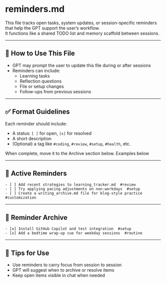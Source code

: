 # reminders.md

This file tracks open tasks, system updates, or session-specific reminders that help the GPT support the user’s workflow.  
It functions like a shared TODO list and memory scaffold between sessions.

---

## 📌 How to Use This File

- GPT may prompt the user to update this file during or after sessions
- Reminders can include:
  - Learning tasks
  - Reflection questions
  - File or setup changes
  - Follow-ups from previous sessions

---

## ✅ Format Guidelines

Each reminder should include:
- A status: `[ ]` for open, `[x]` for resolved
- A short description
- (Optional) a tag like `#coding`, `#review`, `#setup`, `#health`, etc.

When complete, move it to the Archive section below. Examples below

---

## 🔄 Active Reminders

```
- [ ] Add recent strategies to learning_tracker.md  #review
- [ ] Try applying pacing adjustments on non-workdays  #setup
- [ ] Create a writing_archive.md file for blog-style practice  #customization
```

---

## 📁 Reminder Archive

```
- [x] Install GitHub Copilot and test integration  #setup
- [x] Add a bedtime wrap-up cue for weekday sessions  #routine
```

---

## 🧠 Tips for Use

- Use reminders to carry focus from session to session
- GPT will suggest when to archive or resolve items
- Keep open items visible in chat when needed
